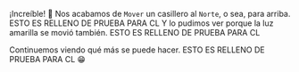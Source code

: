 ¡Increíble! :tada: Nos acabamos de `Mover` un casillero al `Norte`, o sea, para arriba. ESTO ES RELLENO DE PRUEBA PARA CL Y lo pudimos ver porque la luz amarilla se movió también. ESTO ES RELLENO DE PRUEBA PARA CL  

Continuemos viendo qué más se puede hacer. ESTO ES RELLENO DE PRUEBA PARA CL :grin:
